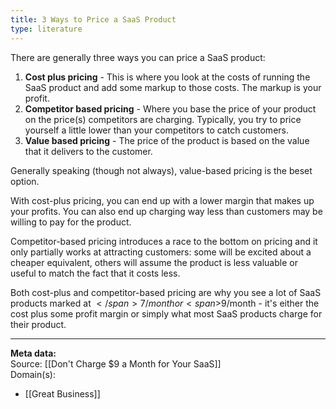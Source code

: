 ```yaml
---
title: 3 Ways to Price a SaaS Product
type: literature
---
```


There are generally three ways you can price a SaaS product:
1. **Cost plus pricing** - This is where you look at the costs of running the SaaS product and add some markup to those costs. The markup is your profit.
2. **Competitor based pricing** - Where you base the price of your product on the price(s) competitors are charging. Typically, you try to price yourself a little lower than your competitors to catch customers.
3. **Value based pricing** - The price of the product is based on the value that it delivers to the customer. 

Generally speaking (though not always), value-based pricing is the beset option.

With cost-plus pricing, you can end up with a lower margin that makes up your profits. You can also end up charging way less than customers may be willing to pay for the product.

Competitor-based pricing introduces a race to the bottom on pricing and it only partially works at attracting customers: some will be excited about a cheaper equivalent, others will assume the product is less valuable or useful to match the fact that it costs less. 

Both cost-plus and competitor-based pricing are why you see a lot of SaaS products marked at <span>$</span>7/month or <span>$</span>9/month - it's either the cost plus some profit margin or simply what most SaaS products charge for their product.

---
**Meta data:**  <br />
Source: [[Don't Charge $9 a Month for Your SaaS]] <br />
Domain(s): <br />
- [[Great Business]] <br />
